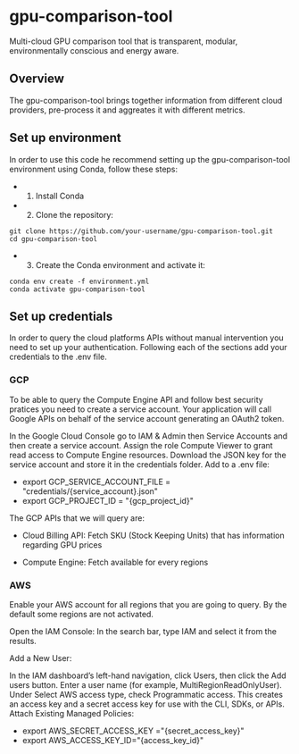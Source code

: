# gpu-comparison-tool

Multi-cloud GPU comparison tool that is transparent, modular, environmentally conscious and energy aware.

## Overview

The gpu-comparison-tool brings together information from different cloud providers, pre-process it and aggreates it with different metrics.

## Set up environment

In order to use this code he recommend setting up the gpu-comparison-tool environment using Conda, follow these steps:

- 1. Install Conda

- 2. Clone the repository: 
```
git clone https://github.com/your-username/gpu-comparison-tool.git
cd gpu-comparison-tool
```

- 3. Create the Conda environment and activate it:
```
conda env create -f environment.yml
conda activate gpu-comparison-tool
```


## Set up credentials

In order to query the cloud platforms APIs without manual intervention you need to set up your authentication. Following each of the sections add your credentials to the .env file.

### GCP

To be able to query the Compute Engine API and follow best security pratices you need to create a service account. Your application will call Google APIs on behalf of the service account generating an OAuth2 token.

In the Google Cloud Console go to IAM & Admin then Service Accounts and then create a service account. Assign the role Compute Viewer to grant read access to Compute Engine resources. Download the JSON key for the service account and store it in the credentials folder. Add to a .env file:

- export GCP_SERVICE_ACCOUNT_FILE = "credentials/{service_account}.json"
- export GCP_PROJECT_ID = "{gcp_project_id}"

The GCP APIs that we will query are:

- Cloud Billing API: Fetch SKU (Stock Keeping Units) that has information regarding GPU prices

- Compute Engine: Fetch available for every regions


### AWS

Enable your AWS account for all regions that you are going to query. By the default some regions are not activated. 

Open the IAM Console:
In the search bar, type IAM and select it from the results.

Add a New User:

In the IAM dashboard’s left-hand navigation, click Users, then click the Add users button.
Enter a user name (for example, MultiRegionReadOnlyUser).
Under Select AWS access type, check Programmatic access. This creates an access key and a secret access key for use with the CLI, SDKs, or APIs.
Attach Existing Managed Policies:

- export AWS_SECRET_ACCESS_KEY ="{secret_access_key}"
- export AWS_ACCESS_KEY_ID="{access_key_id}"